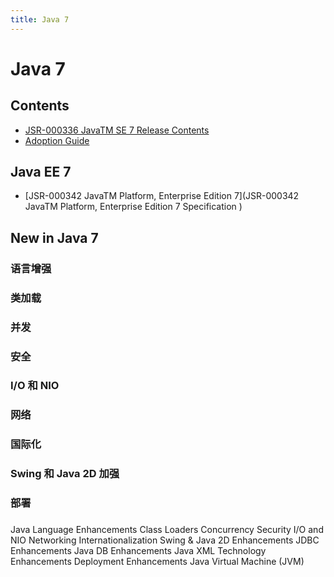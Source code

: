 ```yaml
---
title: Java 7
---
```


# Java 7

## Contents

- [JSR-000336 JavaTM SE 7 Release Contents](https://jcp.org/aboutJava/communityprocess/mrel/jsr336/index.html)
- [Adoption Guide](http://docs.oracle.com/javase/7/docs/webnotes/adoptionGuide/)

## Java EE 7

- [JSR-000342 JavaTM Platform, Enterprise Edition 7](JSR-000342 JavaTM Platform, Enterprise Edition 7 Specification )

## New in Java 7

### 语言增强

### 类加载

### 并发

### 安全

### I/O 和 NIO

### 网络

### 国际化

### Swing 和 Java 2D 加强

### 部署

###

Java Language Enhancements
Class Loaders
Concurrency
Security
I/O and NIO
Networking
Internationalization
Swing & Java 2D Enhancements
JDBC Enhancements
Java DB Enhancements
Java XML Technology Enhancements
Deployment Enhancements
Java Virtual Machine (JVM)
